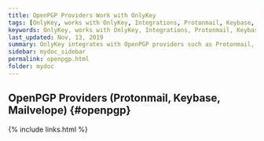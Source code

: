 ```yaml
---
title: OpenPGP Providers Work with OnlyKey
tags: [OnlyKey, works with OnlyKey, Integrations, Protonmail, Keybase, and Mailvelope]
keywords: OnlyKey, works with OnlyKey, Integrations, Protonmail, Keybase, and Mailvelope
last_updated: Nov, 13, 2019
summary: OnlyKey integrates with OpenPGP providers such as Protonmail, Keybase, and Mailvelope
sidebar: mydoc_sidebar
permalink: openpgp.html
folder: mydoc
---
```


## OpenPGP Providers (Protonmail, Keybase, Mailvelope) {#openpgp}

{% include links.html %}
